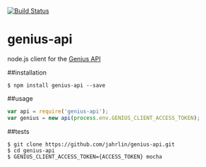 [![Build Status](https://travis-ci.org/jahrlin/genius-api.svg?branch=master)](https://travis-ci.org/jahrlin/genius-api)
# genius-api
node.js client for the [Genius API](https://docs.genius.com)

##installation
```
$ npm install genius-api --save
```

##usage
```JavaScript
var api = require('genius-api');
var genius = new api(process.env.GENIUS_CLIENT_ACCESS_TOKEN);
```

##tests
```
$ git clone https://github.com/jahrlin/genius-api.git
$ cd genius-api
$ GENIUS_CLIENT_ACCESS_TOKEN={ACCESS_TOKEN} mocha
```
